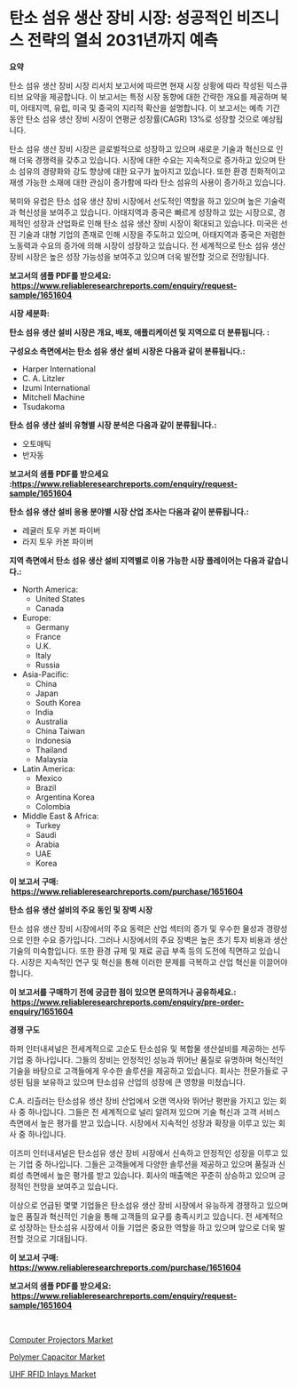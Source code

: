 <p><h1>탄소 섬유 생산 장비 시장: 성공적인 비즈니스 전략의 열쇠 2031년까지 예측</h1></p><p><strong>요약</strong></p>
<p><p>탄소 섬유 생산 장비 시장 리서치 보고서에 따르면 현재 시장 상황에 따라 작성된 익스큐티브 요약을 제공합니다. 이 보고서는 특정 시장 동향에 대한 간략한 개요를 제공하며 북미, 아태지역, 유럽, 미국 및 중국의 지리적 확산을 설명합니다. 이 보고서는 예측 기간 동안 탄소 섬유 생산 장비 시장이 연평균 성장률(CAGR) 13%로 성장할 것으로 예상됩니다.</p><p>탄소 섬유 생산 장비 시장은 글로벌적으로 성장하고 있으며 새로운 기술과 혁신으로 인해 더욱 경쟁력을 갖추고 있습니다. 시장에 대한 수요는 지속적으로 증가하고 있으며 탄소 섬유의 경량화와 강도 향상에 대한 요구가 높아지고 있습니다. 또한 환경 친화적이고 재생 가능한 소재에 대한 관심이 증가함에 따라 탄소 섬유의 사용이 증가하고 있습니다.</p><p>북미와 유럽은 탄소 섬유 생산 장비 시장에서 선도적인 역할을 하고 있으며 높은 기술력과 혁신성을 보여주고 있습니다. 아태지역과 중국은 빠르게 성장하고 있는 시장으로, 경제적인 성장과 산업화로 인해 탄소 섬유 생산 장비 시장이 확대되고 있습니다. 미국은 선진 기술과 대형 기업의 존재로 인해 시장을 주도하고 있으며, 아태지역과 중국은 저렴한 노동력과 수요의 증가에 의해 시장이 성장하고 있습니다. 전 세계적으로 탄소 섬유 생산 장비 시장은 높은 성장 가능성을 보여주고 있으며 더욱 발전할 것으로 전망됩니다.</p></p>
<p><strong>보고서의 샘플 PDF를 받으세요: &nbsp;<a href="https://www.reliableresearchreports.com/enquiry/request-sample/1651604">https://www.reliableresearchreports.com/enquiry/request-sample/1651604</a></strong></p>
<p><strong>시장 세분화:</strong></p>
<p><strong> 탄소 섬유 생산 설비 시장은 개요, 배포, 애플리케이션 및 지역으로 더 분류됩니다. :</strong></p>
<p><strong>구성요소 측면에서는 탄소 섬유 생산 설비 시장은 다음과 같이 분류됩니다.:</strong></p>
<p><ul><li>Harper International</li><li>C. A. Litzler</li><li>Izumi International</li><li>Mitchell Machine</li><li>Tsudakoma</li></ul></p>
<p><strong> 탄소 섬유 생산 설비 유형별 시장 분석은 다음과 같이 분류됩니다.:</strong></p>
<p><ul><li>오토매틱</li><li>반자동</li></ul></p>
<p><strong>보고서의 샘플 PDF를 받으세요 :<a href="https://www.reliableresearchreports.com/enquiry/request-sample/1651604">https://www.reliableresearchreports.com/enquiry/request-sample/1651604</a></strong></p>
<p><strong> 탄소 섬유 생산 설비 응용 분야별 시장 산업 조사는 다음과 같이 분류됩니다.:</strong></p>
<p><ul><li>레귤러 토우 카본 파이버</li><li>라지 토우 카본 파이버</li></ul></p>
<p><strong>지역 측면에서 탄소 섬유 생산 설비 지역별로 이용 가능한 시장 플레이어는 다음과 같습니다.:</strong></p>
<p><ul>
    <li>
        North America:
        <ul>
            <li>United States</li>
            <li>Canada</li>
        </ul>
    </li>
    <li>
        Europe:
        <ul>
            <li>Germany</li>
            <li>France</li>
            <li>U.K.</li>
            <li>Italy</li>
            <li>Russia</li>
        </ul>
    </li>
    <li>
        Asia-Pacific:
        <ul>
            <li>China</li>
            <li>Japan</li>
            <li>South Korea</li>
            <li>India</li>
            <li>Australia</li>
            <li>China Taiwan</li>
            <li>Indonesia</li>
            <li>Thailand</li>
            <li>Malaysia</li>
        </ul>
    </li>
    <li>
        Latin America:
        <ul>
            <li>Mexico</li>
            <li>Brazil</li>
            <li>Argentina Korea</li>
            <li>Colombia</li>
        </ul>
    </li>
    <li>
        Middle East & Africa:
        <ul>
            <li>Turkey</li>
            <li>Saudi</li>
            <li>Arabia</li>
            <li>UAE</li>
            <li>Korea</li>
        </ul>
    </li>
    </ul></p>
<p><strong>이 보고서 구매: &nbsp;<a href="https://www.reliableresearchreports.com/purchase/1651604">https://www.reliableresearchreports.com/purchase/1651604</a></strong></p>
<p><strong>탄소 섬유 생산 설비의 주요 동인 및 장벽 시장</strong></p>
<p><p>탄소 섬유 생산 장비 시장에서의 주요 동력은 산업 섹터의 증가 및 우수한 물성과 경량성으로 인한 수요 증가입니다. 그러나 시장에서의 주요 장벽은 높은 초기 투자 비용과 생산 기술의 미숙함입니다. 또한 환경 규제 및 재료 공급 부족 등의 도전에 직면하고 있습니다. 시장은 지속적인 연구 및 혁신을 통해 이러한 문제를 극복하고 산업 혁신을 이끌어야 합니다.</p></p>
<p><strong>이 보고서를 구매하기 전에 궁금한 점이 있으면 문의하거나 공유하세요.: &nbsp;<a href="https://www.reliableresearchreports.com/enquiry/pre-order-enquiry/1651604">https://www.reliableresearchreports.com/enquiry/pre-order-enquiry/1651604</a></strong></p>
<p><strong>경쟁 구도</strong></p>
<p><p>하퍼 인터내셔널은 전세계적으로 고순도 탄소섬유 및 복합물 생산설비를 제공하는 선두 기업 중 하나입니다. 그들의 장비는 안정적인 성능과 뛰어난 품질로 유명하며 혁신적인 기술을 바탕으로 고객들에게 우수한 솔루션을 제공하고 있습니다. 회사는 전문가들로 구성된 팀을 보유하고 있으며 탄소섬유 산업의 성장에 큰 영향을 미쳤습니다.</p><p>C.A. 리츨러는 탄소섬유 생산 장비 산업에서 오랜 역사와 뛰어난 평판을 가지고 있는 회사 중 하나입니다. 그들은 전 세계적으로 널리 알려져 있으며 기술 혁신과 고객 서비스 측면에서 높은 평가를 받고 있습니다. 시장에서 지속적인 성장과 확장을 이루고 있는 회사 중 하나입니다.</p><p>이즈미 인터내셔널은 탄소섬유 생산 장비 시장에서 신속하고 안정적인 성장을 이루고 있는 기업 중 하나입니다. 그들은 고객들에게 다양한 솔루션을 제공하고 있으며 품질과 신뢰성 측면에서 높은 평가를 받고 있습니다. 회사의 매출액은 꾸준히 상승하고 있으며 긍정적인 전망을 보여주고 있습니다.</p><p>이상으로 언급된 몇몇 기업들은 탄소섬유 생산 장비 시장에서 유능하게 경쟁하고 있으며 높은 품질과 혁신적인 기술을 통해 고객들의 요구를 충족시키고 있습니다. 전 세계적으로 성장하는 탄소섬유 시장에서 이들 기업은 중요한 역할을 하고 있으며 앞으로 더욱 발전할 것으로 기대됩니다.</p></p>
<p><strong>이 보고서 구매: &nbsp; <a href="https://www.reliableresearchreports.com/purchase/1651604">https://www.reliableresearchreports.com/purchase/1651604</a></strong></p>
<p><strong>보고서의 샘플 PDF를 받으세요: &nbsp;<a href="https://www.reliableresearchreports.com/enquiry/request-sample/1651604">https://www.reliableresearchreports.com/enquiry/request-sample/1651604</a></strong><strong></strong></p>
<p>&nbsp;</p>
<p><p><a href="https://github.com/nancykennedykellievqfqt2/Market-Research-Report-List-1/blob/main/computer-projectors-market.md">Computer Projectors Market</a></p><p><a href="https://github.com/seekum/Market-Research-Report-List-2/blob/main/polymer-capacitor-market.md">Polymer Capacitor Market</a></p><p><a href="https://github.com/timeliteaut/Market-Research-Report-List-2/blob/main/uhf-rfid-inlays-market.md">UHF RFID Inlays Market</a></p></p>